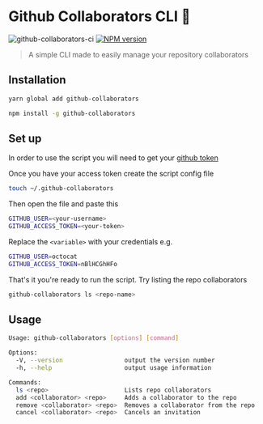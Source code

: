 # Github Collaborators CLI 🤖

<span class="badge-ci"><img src="https://github.com/fernando-mf/github-collaborators-cli/workflows/Github%20Collaborators%20CLI%20-%20CI/badge.svg" alt="github-collaborators-ci" /></span>
<span class="badge-npmversion"><a href="https://npmjs.org/package/github-collaborators" title="View this project on NPM"><img src="https://img.shields.io/npm/v/github-collaborators.svg" alt="NPM version" /></a></span>

> A simple CLI made to easily manage your repository collaborators

## Installation

```sh
yarn global add github-collaborators

npm install -g github-collaborators
```

## Set up

In order to use the script you will need to get your [github token](https://help.github.com/en/github/authenticating-to-github/creating-a-personal-access-token-for-the-command-line)

Once you have your access token create the script config file

```sh
touch ~/.github-collaborators
```

Then open the file and paste this

```sh
GITHUB_USER=<your-username>
GITHUB_ACCESS_TOKEN=<your-token>
```

Replace the `<variable>` with your credentials e.g.

```sh
GITHUB_USER=octocat
GITHUB_ACCESS_TOKEN=nBlHCGhHFo
```

That's it you're ready to run the script. Try listing the repo collaborators

```sh
github-collaborators ls <repo-name>
```

## Usage

```sh
Usage: github-collaborators [options] [command]

Options:
  -V, --version                 output the version number
  -h, --help                    output usage information

Commands:
  ls <repo>                     Lists repo collaborators
  add <collaborator> <repo>     Adds a collaborator to the repo
  remove <collaborator> <repo>  Removes a collaborator from the repo
  cancel <collaborator> <repo>  Cancels an invitation
```
